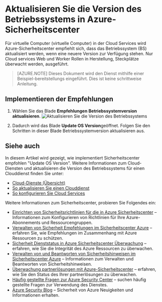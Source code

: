 <properties
   pageTitle="OS Updateversion im Sicherheitscenter Azure | Microsoft Azure"
   description="In diesem Artikel wird gezeigt, wie Azure-Sicherheitscenter empfohlen **Update OS Version**implementiert wird."
   services="security-center"
   documentationCenter="na"
   authors="TerryLanfear"
   manager="MBaldwin"
   editor=""/>

<tags
   ms.service="security-center"
   ms.devlang="na"
   ms.topic="article"
   ms.tgt_pltfrm="na"
   ms.workload="na"
   ms.date="07/29/2016"
   ms.author="terrylan"/>

# <a name="update-os-version-in-azure-security-center"></a>Aktualisieren Sie die Version des Betriebssystems in Azure-Sicherheitscenter

Für virtuelle Computer (virtuelle Computer) in der Cloud Services wird Azure-Sicherheitscenter empfiehlt sich, dass das Betriebssystem (BS) aktualisiert werden, wenn eine neuere Version zur Verfügung stehen.  Nur Cloud services Web und Worker Rollen in Herstellung, Steckplätze überwacht werden, ausgeführt.

> [AZURE.NOTE] Dieses Dokument wird den Dienst mithilfe einer Beispiel-bereitstellungs eingeführt.  Dies ist keine schrittweise Anleitung.

## <a name="implement-the-recommendation"></a>Implementieren der Empfehlungen

1. Wählen Sie das Blade **Empfehlungen** **Betriebssystemversion aktualisieren**.
![Aktualisieren Sie die Version des Betriebssystems][1]

2. Dadurch wird das Blade **Update OS Version**geöffnet. Folgen Sie den Schritten in dieser Blade Betriebssystemversion aktualisieren aus.

## <a name="see-also"></a>Siehe auch

In diesem Artikel wird gezeigt, wie implementiert Sicherheitscenter empfohlen "Update OS Version". Weitere Informationen zum Cloud-Diensten und aktualisieren die Version des Betriebssystems für einen Clouddienst finden Sie unter:

- [Cloud-Dienste (Übersicht)](../cloud-services/cloud-services-choose-me.md)
- [So aktualisieren Sie einen Clouddienst](../cloud-services/cloud-services-update-azure-service.md)
- [So konfigurieren Sie Cloud Services](../cloud-services/cloud-services-how-to-configure-portal.md)

Weitere Informationen zum Sicherheitscenter, probieren Sie Folgendes ein:

- [Einrichten von Sicherheitsrichtlinien für die in Azure Sicherheitscenter](security-center-policies.md) – Informationen zum Konfigurieren von Richtlinien für Ihre Azure-Abonnements und Ressourcengruppen.
- [Verwalten von Sicherheit Empfehlungen im Sicherheitscenter Azure](security-center-recommendations.md) – erfahren Sie, wie Empfehlungen im Zusammenhang mit Azure Ressourcen zu schützen.
- [Sicherheit Dienststatus in Azure Sicherheitscenter Überwachung](security-center-monitoring.md) – erfahren, wie Sie die Integrität des Azure Ressourcen zu überwachen.
- [Verwalten von und Beantworten von Sicherheitshinweisen im Sicherheitscenter Azure](security-center-managing-and-responding-alerts.md) – Informationen zum Verwalten und Beantworten von Sicherheitshinweisen.
- [Überwachung partnerlösungen mit Azure-Sicherheitscenter](security-center-partner-solutions.md) – erfahren, wie Sie den Status des Ihrer partnerlösungen zu überwachen.
- [Häufig gestellte Fragen zur Azure Security Center](security-center-faq.md) – suchen häufig gestellte Fragen zur Verwendung des Dienstes.
- [Azure Security Blog](http://blogs.msdn.com/b/azuresecurity/) – Sicherheit von Azure Neuigkeiten und Informationen erhalten.

<!--Image references-->
[1]: ./media/security-center-update-os-version/update-os-version.png
